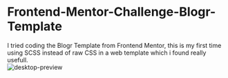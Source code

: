 # Frontend-Mentor-Challenge-Blogr-Template  
I tried coding the Blogr Template from Frontend Mentor, this is my first time using SCSS instead of raw CSS in a web template which i found really usefull.  
![desktop-preview](https://user-images.githubusercontent.com/63031509/154758596-3d880e7b-fcf4-4b60-8cf0-9033ee27469f.jpg)
